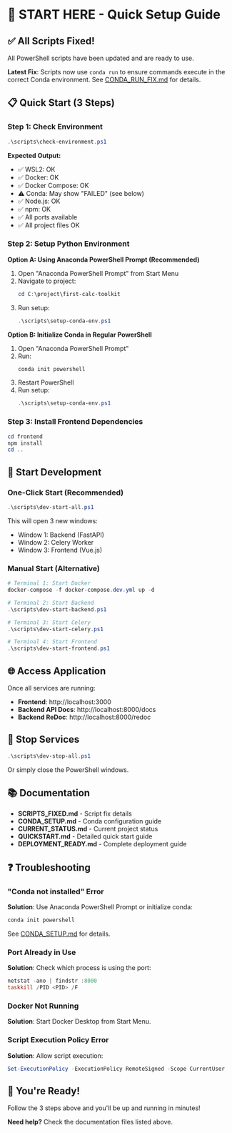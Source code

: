 # 🚀 START HERE - Quick Setup Guide

## ✅ All Scripts Fixed!

All PowerShell scripts have been updated and are ready to use.

**Latest Fix**: Scripts now use `conda run` to ensure commands execute in the correct Conda environment. See [CONDA_RUN_FIX.md](./CONDA_RUN_FIX.md) for details.

## 📋 Quick Start (3 Steps)

### Step 1: Check Environment

```powershell
.\scripts\check-environment.ps1
```

**Expected Output:**
- ✅ WSL2: OK
- ✅ Docker: OK
- ✅ Docker Compose: OK
- ⚠️ Conda: May show "FAILED" (see below)
- ✅ Node.js: OK
- ✅ npm: OK
- ✅ All ports available
- ✅ All project files OK

### Step 2: Setup Python Environment

**Option A: Using Anaconda PowerShell Prompt (Recommended)**

1. Open "Anaconda PowerShell Prompt" from Start Menu
2. Navigate to project:
   ```powershell
   cd C:\project\first-calc-toolkit
   ```
3. Run setup:
   ```powershell
   .\scripts\setup-conda-env.ps1
   ```

**Option B: Initialize Conda in Regular PowerShell**

1. Open "Anaconda PowerShell Prompt"
2. Run:
   ```powershell
   conda init powershell
   ```
3. Restart PowerShell
4. Run setup:
   ```powershell
   .\scripts\setup-conda-env.ps1
   ```

### Step 3: Install Frontend Dependencies

```powershell
cd frontend
npm install
cd ..
```

## 🎯 Start Development

### One-Click Start (Recommended)

```powershell
.\scripts\dev-start-all.ps1
```

This will open 3 new windows:
- Window 1: Backend (FastAPI)
- Window 2: Celery Worker
- Window 3: Frontend (Vue.js)

### Manual Start (Alternative)

```powershell
# Terminal 1: Start Docker
docker-compose -f docker-compose.dev.yml up -d

# Terminal 2: Start Backend
.\scripts\dev-start-backend.ps1

# Terminal 3: Start Celery
.\scripts\dev-start-celery.ps1

# Terminal 4: Start Frontend
.\scripts\dev-start-frontend.ps1
```

## 🌐 Access Application

Once all services are running:

- **Frontend**: http://localhost:3000
- **Backend API Docs**: http://localhost:8000/docs
- **Backend ReDoc**: http://localhost:8000/redoc

## 🛑 Stop Services

```powershell
.\scripts\dev-stop-all.ps1
```

Or simply close the PowerShell windows.

## 📚 Documentation

- **SCRIPTS_FIXED.md** - Script fix details
- **CONDA_SETUP.md** - Conda configuration guide
- **CURRENT_STATUS.md** - Current project status
- **QUICKSTART.md** - Detailed quick start guide
- **DEPLOYMENT_READY.md** - Complete deployment guide

## ❓ Troubleshooting

### "Conda not installed" Error

**Solution**: Use Anaconda PowerShell Prompt or initialize conda:
```powershell
conda init powershell
```

See [CONDA_SETUP.md](./CONDA_SETUP.md) for details.

### Port Already in Use

**Solution**: Check which process is using the port:
```powershell
netstat -ano | findstr :8000
taskkill /PID <PID> /F
```

### Docker Not Running

**Solution**: Start Docker Desktop from Start Menu.

### Script Execution Policy Error

**Solution**: Allow script execution:
```powershell
Set-ExecutionPolicy -ExecutionPolicy RemoteSigned -Scope CurrentUser
```

## 🎉 You're Ready!

Follow the 3 steps above and you'll be up and running in minutes!

**Need help?** Check the documentation files listed above.
